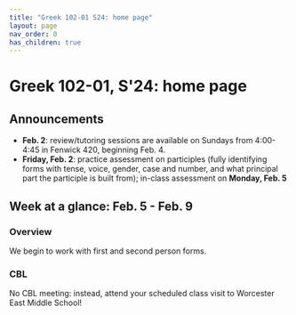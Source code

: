 ```yaml
---
title: "Greek 102-01 S24: home page"
layout: page
nav_order: 0
has_children: true
---
```


# Greek 102-01, S'24: home page

## Announcements

- **Feb. 2**: review/tutoring sessions are available on Sundays from 4:00-4:45 in Fenwick 420, beginning Feb. 4.
- **Friday, Feb. 2**: practice assessment on participles (fully identifying forms with tense, voice, gender, case and number, and what principal part the participle is built from); in-class assessment on **Monday, Feb. 5**


## Week at a glance: Feb. 5 - Feb. 9

### Overview

We begin to work with first and second person forms.


### CBL

No CBL meeting: instead, attend your scheduled class visit to Worcester East Middle School!